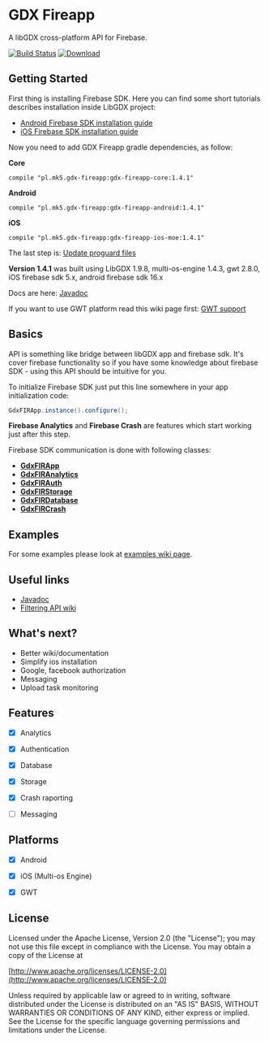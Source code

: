 # GDX Fireapp

A libGDX cross-platform API for Firebase.

[ ![Build Status](https://travis-ci.org/mk-5/gdx-fireapp.svg?branch=master)](https://travis-ci.org/mk-5/gdx-fireapp) [ ![Download](https://api.bintray.com/packages/mk-5/maven/gdx-fireapp/images/download.svg) ](https://bintray.com/mk-5/maven/gdx-fireapp/_latestVersion)



## Getting Started

First thing is installing Firebase SDK. Here you can find some short tutorials describes installation inside LibGDX project:

- [Android Firebase SDK installation guide](https://github.com/mk-5/gdx-fireapp/wiki/Android-SDK-installation)
- [iOS Firebase SDK installation guide](https://github.com/mk-5/gdx-fireapp/wiki/iOS-Firebase-SDK-installation)

Now you need to add GDX Fireapp gradle dependencies, as follow:

**Core**

```
compile "pl.mk5.gdx-fireapp:gdx-fireapp-core:1.4.1"
```
**Android**

```
compile "pl.mk5.gdx-fireapp:gdx-fireapp-android:1.4.1"
```
**iOS**

```
compile "pl.mk5.gdx-fireapp:gdx-fireapp-ios-moe:1.4.1"
```

The last step is: [Update proguard files](https://github.com/mk-5/gdx-fireapp/wiki/Proguard-required-rules)



**Version 1.4.1** was built using LibGDX 1.9.8, multi-os-engine 1.4.3, gwt 2.8.0, iOS firebase sdk 5.x, android firebase sdk 16.x

Docs are here: [Javadoc](http://fireappdocs.mk5.pl/)

If you want to use GWT platform read this wiki page first: [GWT support](https://github.com/mk-5/gdx-fireapp/wiki/GDX-Fireapp-GWT)



## Basics

API is something like bridge between libGDX app and firebase sdk. It's cover firebase functionality so if you have some knowledge about firebase SDK - using this API should be intuitive for you.



To initialize Firebase SDK  just put this line somewhere in your app initialization code:

```java
GdxFIRApp.instance().configure();
```

**Firebase Analytics** and **Firebase Crash** are features which start working just after this step.



Firebase SDK communication is done with following classes:

- **[GdxFIRApp](http://fireappdocs.mk5.pl/mk/gdx/firebase/GdxFIRApp.html)**
- **[GdxFIRAnalytics](http://fireappdocs.mk5.pl/mk/gdx/firebase/GdxFIRAnalytics.html)**
- **[GdxFIRAuth](http://fireappdocs.mk5.pl/mk/gdx/firebase/GdxFIRAuth.html)**
- **[GdxFIRStorage](http://fireappdocs.mk5.pl/mk/gdx/firebase/GdxFIRStorage.html)**
- **[GdxFIRDatabase](http://fireappdocs.mk5.pl/mk/gdx/firebase/GdxFIRDatabase.html)**
- **[GdxFIRCrash](http://fireappdocs.mk5.pl/mk/gdx/firebase/GdxFIRCrash.html)**




## Examples

For some examples please look at [examples wiki page](https://github.com/mk-5/gdx-fireapp/wiki/Examples).



## Useful links

- [Javadoc](http://fireappdocs.mk5.pl)
- [Filtering API wiki](https://github.com/mk-5/gdx-fireapp/wiki/Filtering-API)




## What's next?



- Better wiki/documentation
- Simplify ios installation
- Google, facebook authorization
- Messaging
- Upload task monitoring




## Features

- [x] Analytics
- [x] Authentication
- [x] Database
- [x] Storage
- [x] Crash raporting
- [ ] Messaging




## Platforms

- [x] Android
- [x] iOS (Multi-os Engine)
- [x] GWT





## License

Licensed under the Apache License, Version 2.0 (the "License"); you may not use this file except in compliance with the License. You may obtain a copy of the License at

[http://www.apache.org/licenses/LICENSE-2.0](http://www.apache.org/licenses/LICENSE-2.0)

Unless required by applicable law or agreed to in writing, software distributed under the License is distributed on an "AS IS" BASIS, WITHOUT WARRANTIES OR CONDITIONS OF ANY KIND, either express or implied. See the License for the specific language governing permissions and limitations under the License.